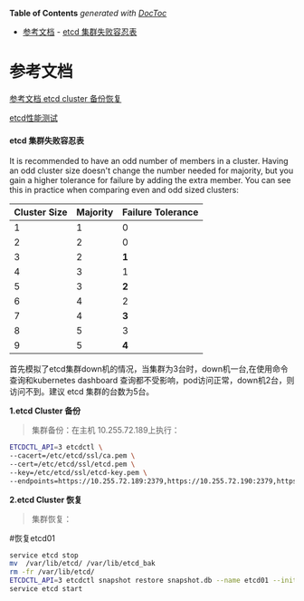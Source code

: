 <!-- START doctoc generated TOC please keep comment here to allow auto update -->
<!-- DON'T EDIT THIS SECTION, INSTEAD RE-RUN doctoc TO UPDATE -->
**Table of Contents**  *generated with [DocToc](https://github.com/thlorenz/doctoc)*

- [参考文档](#%E5%8F%82%E8%80%83%E6%96%87%E6%A1%A3)
      - [etcd 集群失败容忍表](#etcd-%E9%9B%86%E7%BE%A4%E5%A4%B1%E8%B4%A5%E5%AE%B9%E5%BF%8D%E8%A1%A8)

<!-- END doctoc generated TOC please keep comment here to allow auto update -->

# 参考文档

[参考文档 etcd cluster 备份恢复](https://github.com/coreos/etcd/blob/master/Documentation/op-guide/recovery.md)

[etcd性能测试](https://github.com/coreos/etcd/blob/master/Documentation/op-guide/performance.md)


#### etcd 集群失败容忍表

It is recommended to have an odd number of members in a cluster. Having an odd cluster size doesn't change the number needed for majority, but you gain a higher tolerance for failure by adding the extra member. You can see this in practice when comparing even and odd sized clusters:

| Cluster Size | Majority   | Failure Tolerance |
|--------------|------------|-------------------|
| 1 | 1 | 0 |
| 2 | 2 | 0 |
| 3 | 2 | **1** |
| 4 | 3 | 1 |
| 5 | 3 | **2** |
| 6 | 4 | 2 |
| 7 | 4 | **3** |
| 8 | 5 | 3 |
| 9 | 5 | **4** |


首先模拟了etcd集群down机的情况，当集群为3台时，down机一台,在使用命令查询和kubernetes dashboard 查询都不受影响，pod访问正常，down机2台，则访问不到。建议 etcd 集群的台数为5台。


**1.etcd Cluster 备份**

>集群备份：在主机 10.255.72.189上执行：

``` bash
ETCDCTL_API=3 etcdctl \
--cacert=/etc/etcd/ssl/ca.pem \
--cert=/etc/etcd/ssl/etcd.pem \
--key=/etc/etcd/ssl/etcd-key.pem \
--endpoints=https://10.255.72.189:2379,https://10.255.72.190:2379,https://10.255.72.191:2379 snapshot save snapshot.db
```

**2.etcd Cluster 恢复**

> 集群恢复：

#恢复etcd01

``` bash
service etcd stop
mv  /var/lib/etcd/ /var/lib/etcd_bak
rm -fr /var/lib/etcd/
ETCDCTL_API=3 etcdctl snapshot restore snapshot.db --name etcd01 --initial-cluster etcd01=https://10.255.72.189:2380,etcd02=https://10.255.72.190:2380,etcd03=https://10.255.72.191:2380  --initial-cluster-token etcd-cluster-1 --initial-advertise-peer-urls https://10.255.73.196:2380 --data-dir=/var/lib/etcd
service etcd start
```
